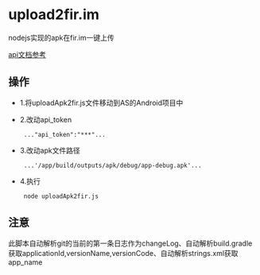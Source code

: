 # upload2fir.im
nodejs实现的apk在fir.im一键上传

[api文档参考](https://fir.im/docs/publish)

## 操作
 - 1.将uploadApk2fir.js文件移动到AS的Android项目中
 - 2.改动api_token

 		..."api_token":"***"...
 - 3.改动apk文件路径

 		...'/app/build/outputs/apk/debug/app-debug.apk'...
 - 4.执行
 	
 		node uploadApk2fir.js

## 注意

此脚本自动解析git的当前的第一条日志作为changeLog、自动解析build.gradle获取applicationId,versionName,versionCode、自动解析strings.xml获取app_name
